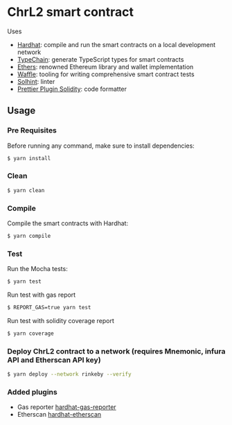 # ChrL2 smart contract

Uses

- [Hardhat](https://github.com/nomiclabs/hardhat): compile and run the smart contracts on a local development network
- [TypeChain](https://github.com/ethereum-ts/TypeChain): generate TypeScript types for smart contracts
- [Ethers](https://github.com/ethers-io/ethers.js/): renowned Ethereum library and wallet implementation
- [Waffle](https://github.com/EthWorks/Waffle): tooling for writing comprehensive smart contract tests
- [Solhint](https://github.com/protofire/solhint): linter
- [Prettier Plugin Solidity](https://github.com/prettier-solidity/prettier-plugin-solidity): code formatter

## Usage

### Pre Requisites

Before running any command, make sure to install dependencies:

```sh
$ yarn install
```


### Clean

```sh
$ yarn clean
```

### Compile

Compile the smart contracts with Hardhat:

```sh
$ yarn compile
```

### Test

Run the Mocha tests:

```sh
$ yarn test
```

Run test with gas report

```sh
$ REPORT_GAS=true yarn test
```

Run test with solidity coverage report

```sh
$ yarn coverage
```

### Deploy ChrL2 contract to a network (requires Mnemonic, infura API and Etherscan API key)

```sh
$ yarn deploy --network rinkeby --verify
```

### Added plugins

- Gas reporter [hardhat-gas-reporter](https://hardhat.org/plugins/hardhat-gas-reporter.html)
- Etherscan [hardhat-etherscan](https://hardhat.org/plugins/nomiclabs-hardhat-etherscan.html)
